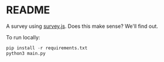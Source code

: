 # README

A survey using [survey.js](https://surveyjs.io/). Does this make sense? We'll find out.

To run locally:

```python
pip install -r requirements.txt
python3 main.py
```
